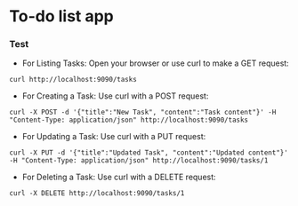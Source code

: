 # To-do list app

### Test

- For Listing Tasks: Open your browser or use curl to make a GET request:

```
curl http://localhost:9090/tasks
```

- For Creating a Task: Use curl with a POST request:

```
curl -X POST -d '{"title":"New Task", "content":"Task content"}' -H "Content-Type: application/json" http://localhost:9090/tasks
```

- For Updating a Task: Use curl with a PUT request:

```
curl -X PUT -d '{"title":"Updated Task", "content":"Updated content"}' -H "Content-Type: application/json" http://localhost:9090/tasks/1
```

- For Deleting a Task: Use curl with a DELETE request:

```
curl -X DELETE http://localhost:9090/tasks/1
```
